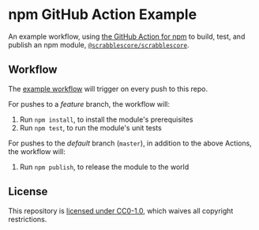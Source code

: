 # npm GitHub Action Example

An example workflow, using [the GitHub Action for npm](https://github.com/actions/npm) to build, test, and publish an npm module, [`@scrabblescore/scrabblescore`](https://www.npmjs.com/package/@scrabblescore/scrabblescore).

## Workflow

The [example workflow](.github/main.workflow) will trigger on every push to this repo.

For pushes to a _feature_ branch, the workflow will:

1. Run `npm install`, to install the module's prerequisites
1. Run `npm test`, to run the module's unit tests

For pushes to the _default_ branch (`master`), in addition to the above Actions, the workflow will:

1. Run `npm publish`, to release the module to the world

## License

This repository is [licensed under CC0-1.0](LICENSE), which waives all copyright restrictions.
